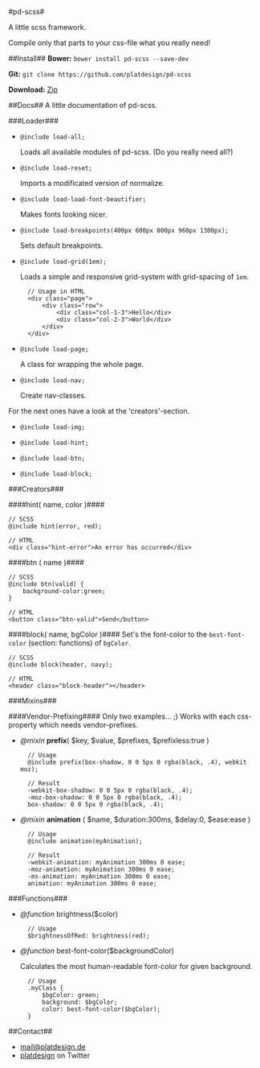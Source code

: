 #pd-scss#

A little scss framework.

Compile only that parts to your css-file what you really need!

##Install##
**Bower:** `bower install pd-scss --save-dev`

**Git:** `git clone https://github.com/platdesign/pd-scss`

**Download:** [Zip](https://github.com/platdesign/pd-scss/archive/master.zip)

##Docs##
A little documentation of pd-scss.

###Loader###

- `@include load-all;`
	
	Loads all available modules of pd-scss. (Do you really need all?)
	
- `@include load-reset;`

	Imports a modificated version of normalize.
	
- `@include load-load-font-beautifier;`

	Makes fonts looking nicer. 

- `@include load-breakpoints(400px 600px 800px 960px 1300px);`

	Sets default breakpoints.


- `@include load-grid(1em);`

	Loads a simple and responsive grid-system with grid-spacing of `1em`.

		// Usage in HTML
		<div class="page">
			<div class="row">
				<div class="col-1-3">Hello</div>
				<div class="col-2-3">World</div>
			</div>
		</div>
		


- `@include load-page;`

	A class for wrapping the whole page.


- `@include load-nav;`

	Create nav-classes.


For the next ones have a look at the 'creators'-section.

- `@include load-img;`

- `@include load-hint;`

- `@include load-btn;`

- `@include load-block;`


###Creators###

####hint( name, color )####

	// SCSS
	@include hint(error, red);
	
	// HTML
	<div class="hint-error">An error has occurred</div>

####btn ( name )####

	// SCSS
	@include btn(valid) {
		background-color:green;
	}

	// HTML
	<button class="btn-valid">Send</button>

####block( name, bgColor )####
Set's the font-color to the `best-font-color` (section: functions) of `bgColor`.

	// SCSS
	@include block(header, navy);
	
	// HTML
	<header class="block-header"></header>



###Mixins###

####Vendor-Prefixing####
Only two examples... ;) Works with each css-property which needs vendor-prefixes.

- *@mixin* **prefix**( $key, $value, $prefixes, $prefixless:true )
	
		// Usage
		@include prefix(box-shadow, 0 0 5px 0 rgba(black, .4), webkit moz);
		
		// Result
		-webkit-box-shadow: 0 0 5px 0 rgba(black, .4);
		-moz-box-shadow: 0 0 5px 0 rgba(black, .4);
		box-shadow: 0 0 5px 0 rgba(black, .4);
			
- *@mixin* **animation** ( $name, $duration:300ms, $delay:0, $ease:ease )

		// Usage
		@include animation(myAnimation);
		
		// Result
		-webkit-animation: myAnimation 300ms 0 ease;
		-moz-animation: myAnimation 300ms 0 ease;
		-ms-animation: myAnimation 300ms 0 ease;
		animation: myAnimation 300ms 0 ease;


###Functions###

- *@function* brightness($color)

		// Usage
		$brightnessOfRed: brightness(red);

- *@function* best-font-color($backgroundColor)

	Calculates the most human-readable font-color for given background.

		// Usage
		.myClass {
			$bgColor: green;
			background: $bgColor;
			color: best-font-color($bgColor);
		}



##Contact##

- [mail@platdesign.de](mailto:mail@platdesign.de)
- [platdesign](https://twitter.com/platdesign) on Twitter




